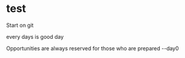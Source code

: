 # test
Start on git

every days is good day

Opportunities are always reserved for those who are prepared
--day0

